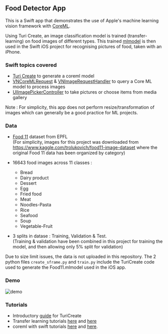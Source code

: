 ## Food Detector App
This is a Swift app that demonstrates the use of Apple's machine learning vision framework with [CoreML](https://developer.apple.com/documentation/coreml).

Using Turi Create, an image classification model is trained (transfer-learning) on food images of different types. This trained [mlmodel](https://developer.apple.com/documentation/coreml/mlmodel) is then used in the Swift iOS project for recognising pictures of food, taken with an iPhone.

### Swift topics covered
- [Turi Create](https://github.com/apple/turicreate) to generate a coreml model
- [VNCoreMLRequest](https://developer.apple.com/documentation/vision/vncoremlrequest) & [VNImageRequestHandler](https://developer.apple.com/documentation/vision/vnimagerequesthandler) to query a Core ML model to process images
- [UIImagePickerController](https://developer.apple.com/documentation/uikit/uiimagepickercontroller) to take pictures or choose items from media gallery

Note : For simplicity, this app does not perform resize/transformation of images which can generally be a good practice for ML projects.

### Data

- [Food 11](https://www.epfl.ch/labs/mmspg/downloads/food-image-datasets/) dataset from EPFL \
(For simplicity, images for this project was downloaded from https://www.kaggle.com/trolukovich/food11-image-dataset where the original Food 11 data has been organized by category)

- 16643 food images across 11 classes :
  - Bread
  - Dairy product
  - Dessert
  - Egg
  - Fried food
  - Meat
  - Noodles-Pasta
  - Rice
  - Seafood
  - Soup
  - Vegetable-Fruit
- 3 splits in datase : Training, Validation & Test. \
  (Training & validation have been combined in this project for training the model, and then allowing only 5% split for validation)

Due to size limit issues, the data is not uploaded in this repository. The 2 python files `create_sframe.py` and `train.py` include the TuriCreate code used to generate the Food11.mlmodel used in the iOS app.

### Demo
![demo](https://github.com/d-misra/Swift-Apps/blob/master/Project%204%20-%20CoreML/Demo.png)

### Tutorials
- Introductory [guide](https://medium.com/kinandcartacreated/intro-to-machine-learning-on-ios-with-createml-turicreate-part-2-f30f94fe8172) for TuriCreate
- Transfer learning tutorials [here](http://cs231n.github.io/transfer-learning/) and [here](https://pytorch.org/tutorials/beginner/transfer_learning_tutorial.html)
- coreml with swift tutorials [here](https://dev.to/mehmetkoca/image-recognition-with-coreml) and [here](https://www.raywenderlich.com/577-core-ml-and-vision-machine-learning-in-ios-11-tutorial).
